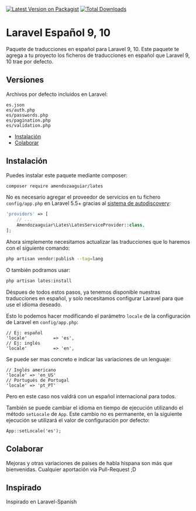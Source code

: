 [![Latest Version on Packagist](https://img.shields.io/packagist/v/laraveles/spanish.svg?style=flat-square)](https://packagist.org/packages/laraveles/spanish)
[![Total Downloads](https://img.shields.io/packagist/dt/laraveles/spanish.svg?style=flat-square)](https://packagist.org/packages/laraveles/spanish)

# Laravel Español 9, 10

Paquete de traducciones en español para Laravel 9, 10. Este paquete te agrega a tu proyecto los ficheros de traducciones en español que Laravel 9, 10 trae por defecto.

## Versiones

Archivos por defecto incluidos en Laravel:

```
es.json
es/auth.php
es/passwords.php
es/pagination.php
es/validation.php
```

-   [Instalación](#instalar)
-   [Colaborar](#colaborar)

<a name="instalar"></a>

## Instalación

Puedes instalar este paquete mediante composer:

```bash
composer require amendozaaguiar/lates
```

No es necesario agregar el proveedor de servicios en tu fichero `config/app.php` en Laravel 5.5+ gracias al [sistema de autodiscovery](https://medium.com/@taylorotwell/package-auto-discovery-in-laravel-5-5-ea9e3ab20518):

```php
'providers' => [
    // ...
    Amendozaaguiar\Lates\LatesServiceProvider::class,
];
```

Ahora simplemente necesitamos actualizar las traducciones que lo haremos con el siguiente comando:

```bash
php artisan vendor:publish --tag=lang
```

O también podramos usar:

```bash
php artisan lates:install
```

Déspues de todos estos pasos, ya tenemos disponible nuestras traducciones en español, y solo necesitamos configurar Laravel para que use el idioma deseado.

Esto lo podemos hacer modificando el parámetro `locale` de la configuración de Laravel en `config/app.php`:

```
// Ej: español
'locale'          => 'es',
// Ej: inglés
'locale'          => 'en',
```

Se puede ser mas concreto e indicar las variaciones de un lenguaje:

```
// Inglés americano
'locale' => 'en_US'
// Portugués de Portugal
'locale' => 'pt_PT'
```

Pero en este caso nos valdrá con un español internacional para todos.

También se puede cambiar el idioma en tiempo de ejecución utilizando el método `setLocale` de `App`. Este cambio no es permanente, en la siguiente ejecución se utilizará el valor de configuración por defecto:

```
App::setLocale('es');
```

<a name="colaborar"></a>

## Colaborar

Mejoras y otras variaciones de paises de habla hispana son más que bienvenidas. Cualquier aportación vía Pull-Request ;D

## Inspirado

Inspirado en Laravel-Spanish
